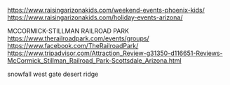     
     
https://www.raisingarizonakids.com/weekend-events-phoenix-kids/    
https://www.raisingarizonakids.com/holiday-events-arizona/    
     
 MCCORMICK-STILLMAN RAILROAD PARK        
https://www.therailroadpark.com/events/groups/     
https://www.facebook.com/TheRailroadPark/      
https://www.tripadvisor.com/Attraction_Review-g31350-d116651-Reviews-McCormick_Stillman_Railroad_Park-Scottsdale_Arizona.html    
    
     
                    
         
snowfall 
west gate 
desert ridge 


